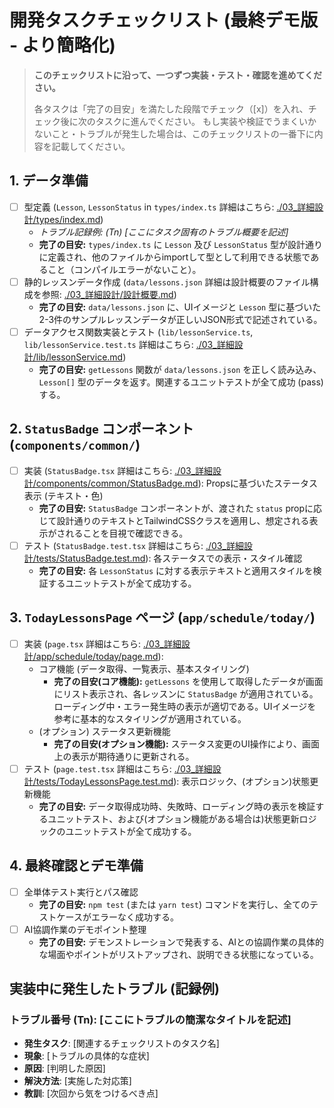 # 開発タスクチェックリスト (最終デモ版 - より簡略化)

> **このチェックリストに沿って、一つずつ実装・テスト・確認を進めてください。**
> 
> 各タスクは「完了の目安」を満たした段階でチェック（[x]）を入れ、チェック後に次のタスクに進んでください。
> もし実装や検証でうまくいかないこと・トラブルが発生した場合は、このチェックリストの一番下に内容を記載してください。

## 1. データ準備
- [ ] 型定義 (`Lesson`, `LessonStatus` in `types/index.ts` 詳細はこちら: [./03_詳細設計/types/index.md](./03_詳細設計/types/index.md))
    - *トラブル記録例: (Tn) [ここにタスク固有のトラブル概要を記述]*
    - **完了の目安:** `types/index.ts` に `Lesson` 及び `LessonStatus` 型が設計通りに定義され、他のファイルからimportして型として利用できる状態であること（コンパイルエラーがないこと）。
- [ ] 静的レッスンデータ作成 (`data/lessons.json` 詳細は設計概要のファイル構成を参照: [./03_詳細設計/設計概要.md](./03_詳細設計/設計概要.md#1-全体ファイル構成とコンポーネント設計の概要))
    - **完了の目安:** `data/lessons.json` に、UIイメージと `Lesson` 型に基づいた2-3件のサンプルレッスンデータが正しいJSON形式で記述されている。
- [ ] データアクセス関数実装とテスト (`lib/lessonService.ts`, `lib/lessonService.test.ts` 詳細はこちら: [./03_詳細設計/lib/lessonService.md](./03_詳細設計/lib/lessonService.md))
    - **完了の目安:** `getLessons` 関数が `data/lessons.json` を正しく読み込み、`Lesson[]` 型のデータを返す。関連するユニットテストが全て成功 (pass) する。

## 2. `StatusBadge` コンポーネント (`components/common/`)
- [ ] 実装 (`StatusBadge.tsx` 詳細はこちら: [./03_詳細設計/components/common/StatusBadge.md](./03_詳細設計/components/common/StatusBadge.md)): Propsに基づいたステータス表示 (テキスト・色)
    - **完了の目安:** `StatusBadge` コンポーネントが、渡された `status` propに応じて設計通りのテキストとTailwindCSSクラスを適用し、想定される表示がされることを目視で確認できる。
- [ ] テスト (`StatusBadge.test.tsx` 詳細はこちら: [./03_詳細設計/tests/StatusBadge.test.md](./03_詳細設計/tests/StatusBadge.test.md)): 各ステータスでの表示・スタイル確認
    - **完了の目安:** 各 `LessonStatus` に対する表示テキストと適用スタイルを検証するユニットテストが全て成功する。

## 3. `TodayLessonsPage` ページ (`app/schedule/today/`)
- [ ] 実装 (`page.tsx` 詳細はこちら: [./03_詳細設計/app/schedule/today/page.md](./03_詳細設計/app/schedule/today/page.md)):
    - コア機能 (データ取得、一覧表示、基本スタイリング)
        - **完了の目安(コア機能):** `getLessons` を使用して取得したデータが画面にリスト表示され、各レッスンに `StatusBadge` が適用されている。ローディング中・エラー発生時の表示が適切である。UIイメージを参考に基本的なスタイリングが適用されている。
    - (オプション) ステータス更新機能
        - **完了の目安(オプション機能):** ステータス変更のUI操作により、画面上の表示が期待通りに更新される。
- [ ] テスト (`page.test.tsx` 詳細はこちら: [./03_詳細設計/tests/TodayLessonsPage.test.md](./03_詳細設計/tests/TodayLessonsPage.test.md)): 表示ロジック、(オプション)状態更新機能
    - **完了の目安:** データ取得成功時、失敗時、ローディング時の表示を検証するユニットテスト、および(オプション機能がある場合は)状態更新ロジックのユニットテストが全て成功する。

## 4. 最終確認とデモ準備
- [ ] 全単体テスト実行とパス確認
    - **完了の目安:** `npm test` (または `yarn test`) コマンドを実行し、全てのテストケースがエラーなく成功する。
- [ ] AI協調作業のデモポイント整理
    - **完了の目安:** デモンストレーションで発表する、AIとの協調作業の具体的な場面やポイントがリストアップされ、説明できる状態になっている。

## 実装中に発生したトラブル (記録例)

### トラブル番号 (Tn): [ここにトラブルの簡潔なタイトルを記述]
- **発生タスク**: [関連するチェックリストのタスク名]
- **現象**: [トラブルの具体的な症状]
- **原因**: [判明した原因]
- **解決方法**: [実施した対応策]
- **教訓**: [次回から気をつけるべき点]